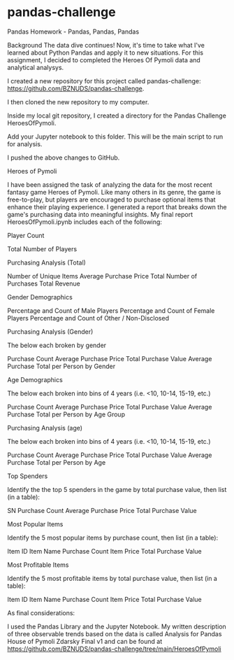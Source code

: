 # pandas-challenge

Pandas Homework - Pandas, Pandas, Pandas

Background
The data dive continues!
Now, it's time to take what I've learned about Python Pandas and apply it to new situations. For this assignment, I decided to completed the Heroes Of Pymoli data and analytical analysys. 

I created a new repository for this project called pandas-challenge:  https://github.com/BZNUDS/pandas-challenge.

I then cloned the new repository to my computer.

Inside my local git repository, I created a directory for the Pandas Challenge HeroesOfPymoli. 

Add your Jupyter notebook to this folder. This will be the main script to run for analysis.

I pushed the above changes to GitHub.


 Heroes of Pymoli

I have been assigned the task of analyzing the data for the most recent fantasy game Heroes of Pymoli.
Like many others in its genre, the game is free-to-play, but players are encouraged to purchase optional items that enhance their playing experience. I generated a report that breaks down the game's purchasing data into meaningful insights.
My final report HeroesOfPymoli.ipynb includes each of the following:

Player Count

Total Number of Players


Purchasing Analysis (Total)

Number of Unique Items
Average Purchase Price
Total Number of Purchases
Total Revenue


Gender Demographics

Percentage and Count of Male Players
Percentage and Count of Female Players
Percentage and Count of Other / Non-Disclosed


Purchasing Analysis (Gender)

The below each broken by gender

Purchase Count
Average Purchase Price
Total Purchase Value
Average Purchase Total per Person by Gender




Age Demographics

The below each broken into bins of 4 years (i.e. <10, 10-14, 15-19, etc.)

Purchase Count
Average Purchase Price
Total Purchase Value
Average Purchase Total per Person by Age Group




Purchasing Analysis (age)

The below each broken into bins of 4 years (i.e. <10, 10-14, 15-19, etc.)

Purchase Count
Average Purchase Price
Total Purchase Value
Average Purchase Total per Person by Age




Top Spenders

Identify the the top 5 spenders in the game by total purchase value, then list (in a table):

SN
Purchase Count
Average Purchase Price
Total Purchase Value




Most Popular Items

Identify the 5 most popular items by purchase count, then list (in a table):

Item ID
Item Name
Purchase Count
Item Price
Total Purchase Value




Most Profitable Items

Identify the 5 most profitable items by total purchase value, then list (in a table):

Item ID
Item Name
Purchase Count
Item Price
Total Purchase Value



As final considerations:

I used the Pandas Library and the Jupyter Notebook.
My written description of three observable trends based on the data is called Analysis for Pandas House of Pymoli  Zdarsky  Final v1 and can be found at https://github.com/BZNUDS/pandas-challenge/tree/main/HeroesOfPymoli

